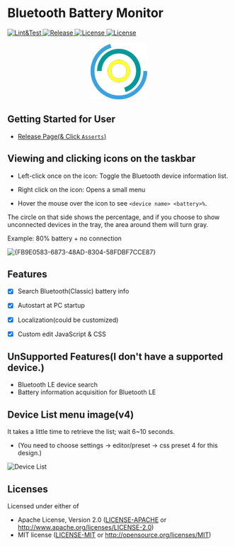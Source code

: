 # Bluetooth Battery Monitor

<div>
    <a href="https://github.com/SARDONYX-sard/bluetooth-battery-monitor/actions/workflows/lint-and-test.yaml">
        <img src="https://github.com/SARDONYX-sard/bluetooth-battery-monitor/actions/workflows/lint-and-test.yaml/badge.svg" alt="Lint&Test">
    </a>
    <a href="https://github.com/SARDONYX-sard/bluetooth-battery-monitor/actions/workflows/release-gui.yaml">
        <img src="https://github.com/SARDONYX-sard/bluetooth-battery-monitor/actions/workflows/release-gui.yaml/badge.svg" alt="Release">
    </a>
    <a href="https://opensource.org/licenses/MIT">
        <img src="https://img.shields.io/badge/License-MIT-yellow.svg" alt="License">
    </a>
    <a href="https://opensource.org/licenses/Apache-2.0">
        <img src="https://img.shields.io/badge/License-Apache_2.0-blue.svg" alt="License">
    </a>
</div>

<p align="center">
   <img src="./gui/backend/icons/128x128.png" alt="bluetooth battery monitor icon"/>
</p>

## Getting Started for User

- [Release Page(& Click `Asserts`)](https://github.com/SARDONYX-sard/bluetooth-battery-monitor/releases)

## Viewing and clicking icons on the taskbar

- Left-click once on the icon: Toggle the Bluetooth device information list.
- Right click on the icon: Opens a small menu

- Hover the mouse over the icon to see `<device name> <battery>%`.

The circle on that side shows the percentage, and if you choose to show unconnected devices in the tray, the area around them will turn gray.

Example: 80% battery + no connection

![{FB9E0583-6873-48AD-8304-58FDBF7CCE87}](https://github.com/user-attachments/assets/d195bcb5-cddd-4e69-a58c-31846bc3d3c1)

## Features

- [x] Search Bluetooth(Classic) battery info

- [x] Autostart at PC startup
- [x] Localization(could be customized)
- [x] Custom edit JavaScript & CSS

## UnSupported Features(I don't have a supported device.)

- Bluetooth LE device search
- Battery information acquisition for Bluetooth LE

## Device List menu image(v4)

It takes a little time to retrieve the list; wait 6~10 seconds.

- (You need to choose settings -> editor/preset -> css preset 4 for this design.)

![Device List](https://github.com/user-attachments/assets/d6bf2e5c-2ed5-4dec-9260-3bbc99a44552)

## Licenses

Licensed under either of

- Apache License, Version 2.0
  ([LICENSE-APACHE](LICENSE-APACHE) or <http://www.apache.org/licenses/LICENSE-2.0>)
- MIT license
  ([LICENSE-MIT](LICENSE-MIT) or <http://opensource.org/licenses/MIT>)
